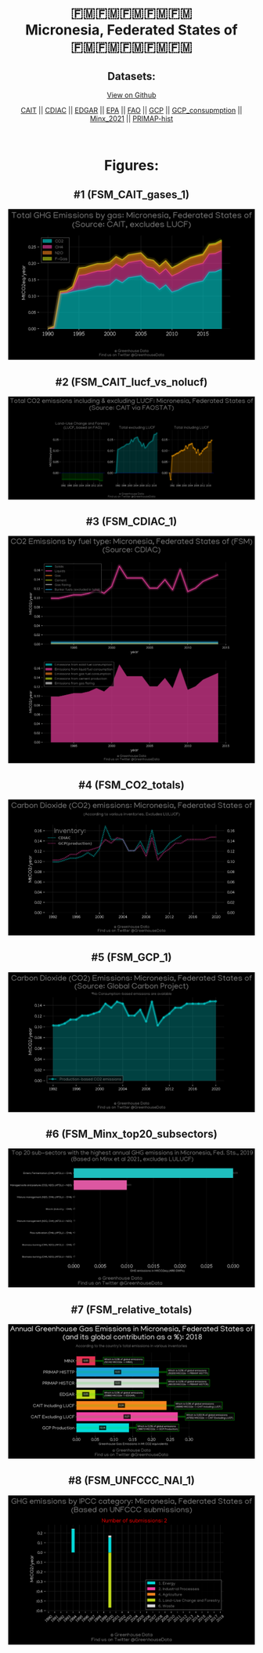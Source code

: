 
<center>
<h1 align="center">
🇫🇲🇫🇲🇫🇲🇫🇲🇫🇲
<br>
Micronesia, Federated States of
<br>
🇫🇲🇫🇲🇫🇲🇫🇲🇫🇲
</h1>
<h2>Datasets:</h2>
<p><a href="https://github.com/dquintani/GreenhouseData/tree/master/country_data/FSM_Micronesia, Federated States of/data">View on Github</a>
<br></p><p><a href="data/FSM_CAIT.csv">CAIT</a> || <a href="data/FSM_CDIAC.csv">CDIAC</a> || <a href="data/FSM_EDGAR.csv">EDGAR</a> || <a href="data/FSM_EPA.csv">EPA</a> || <a href="data/FSM_FAO.csv">FAO</a> || <a href="data/FSM_GCP.csv">GCP</a> || <a href="data/FSM_GCP_consupmption.csv">GCP_consupmption</a> || <a href="data/FSM_Minx_2021.csv">Minx_2021</a> || <a href="data/FSM_PRIMAP-hist.csv">PRIMAP-hist</a></p><p><br></p>
<h1>Figures:</h1><h2>#1 (FSM_CAIT_gases_1)</h2>
<p><img alt="" src="figures/FSM_CAIT_gases_1.png" /></p><h2>#2 (FSM_CAIT_lucf_vs_nolucf)</h2>
<p><img alt="" src="figures/FSM_CAIT_lucf_vs_nolucf.png" /></p><h2>#3 (FSM_CDIAC_1)</h2>
<p><img alt="" src="figures/FSM_CDIAC_1.png" /></p><h2>#4 (FSM_CO2_totals)</h2>
<p><img alt="" src="figures/FSM_CO2_totals.png" /></p><h2>#5 (FSM_GCP_1)</h2>
<p><img alt="" src="figures/FSM_GCP_1.png" /></p><h2>#6 (FSM_Minx_top20_subsectors)</h2>
<p><img alt="" src="figures/FSM_Minx_top20_subsectors.png" /></p><h2>#7 (FSM_relative_totals)</h2>
<p><img alt="" src="figures/FSM_relative_totals.png" /></p><h2>#8 (FSM_UNFCCC_NAI_1)</h2>
<p><img alt="" src="figures/FSM_UNFCCC_NAI_1.png" /></p>